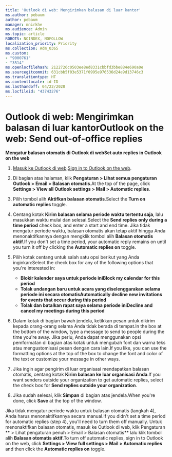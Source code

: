 ```yaml
---
title: 'Outlook di web: Mengirimkan balasan di luar kantor'
ms.author: pebaum
author: pebaum
manager: mnirkhe
ms.audience: Admin
ms.topic: article
ROBOTS: NOINDEX, NOFOLLOW
localization_priority: Priority
ms.collection: Adm_O365
ms.custom:
- "9000761"
- "3514"
ms.openlocfilehash: 2122726c0503ee8ed8331cbbfd3bbe884e690a0e
ms.sourcegitcommit: 631cbb5f03e5371f0995e976536d24e9d13746c3
ms.translationtype: HT
ms.contentlocale: id-ID
ms.lasthandoff: 04/22/2020
ms.locfileid: "43743276"
---
```

# <a name="outlook-on-the-web-send-out-of-office-replies"></a><span data-ttu-id="ff021-102">Outlook di web: Mengirimkan balasan di luar kantor</span><span class="sxs-lookup"><span data-stu-id="ff021-102">Outlook on the web: Send out-of-office replies</span></span>

<span data-ttu-id="ff021-103">**Mengatur balasan otomatis di Outlook di web**</span><span class="sxs-lookup"><span data-stu-id="ff021-103">**Set auto replies in Outlook on the web**</span></span>

1. <span data-ttu-id="ff021-104">[Masuk ke Outlook di web](https://support.office.com/article/how-to-sign-in-to-outlook-on-the-web-763fab4d-0138-4814-b450-37fc286bcb79).</span><span class="sxs-lookup"><span data-stu-id="ff021-104">[Sign in to Outlook on the web](https://support.office.com/article/how-to-sign-in-to-outlook-on-the-web-763fab4d-0138-4814-b450-37fc286bcb79).</span></span>

2. <span data-ttu-id="ff021-105">Di bagian atas halaman, klik **Pengaturan > Lihat semua pengaturan Outlook > Email > Balasan otomatis**.</span><span class="sxs-lookup"><span data-stu-id="ff021-105">At the top of the page, click **Settings > View all Outlook settings > Mail > Automatic replies**.</span></span>

3. <span data-ttu-id="ff021-106">Pilih tombol alih **Aktifkan balasan otomatis**.</span><span class="sxs-lookup"><span data-stu-id="ff021-106">Select the **Turn on automatic replies** toggle.</span></span>

4. <span data-ttu-id="ff021-107">Centang kotak **Kirim balasan selama periode waktu tertentu saja**, lalu masukkan waktu mulai dan selesai.</span><span class="sxs-lookup"><span data-stu-id="ff021-107">Select the **Send replies only during a time period** check box, and enter a start and end time.</span></span> <span data-ttu-id="ff021-108">Jika tidak mengatur periode waktu, balasan otomatis akan tetap aktif hingga Anda menonaktifkannya dengan mengklik tombol alih **Balasan otomatis aktif**.</span><span class="sxs-lookup"><span data-stu-id="ff021-108">If you don't set a time period, your automatic reply remains on until you turn it off by clicking the **Automatic replies on** toggle.</span></span>

5. <span data-ttu-id="ff021-109">Pilih kotak centang untuk salah satu opsi berikut yang Anda inginkan:</span><span class="sxs-lookup"><span data-stu-id="ff021-109">Select the check box for any of the following options that you're interested in:</span></span>
    - <span data-ttu-id="ff021-110">**Blokir kalender saya untuk periode ini**</span><span class="sxs-lookup"><span data-stu-id="ff021-110">**Block my calendar for this period**</span></span>
    - <span data-ttu-id="ff021-111">**Tolak undangan baru untuk acara yang diselenggarakan selama periode ini secara otomatis**</span><span class="sxs-lookup"><span data-stu-id="ff021-111">**Automatically decline new invitations for events that occur during this period**</span></span>
    - <span data-ttu-id="ff021-112">**Tolak dan batalkan rapat saya selama periode ini**</span><span class="sxs-lookup"><span data-stu-id="ff021-112">**Decline and cancel my meetings during this period**</span></span>

6. <span data-ttu-id="ff021-113">Dalam kotak di bagian bawah jendela, ketikkan pesan untuk dikirim kepada orang-orang selama Anda tidak berada di tempat.</span><span class="sxs-lookup"><span data-stu-id="ff021-113">In the box at the bottom of the window, type a message to send to people during the time you're away.</span></span> <span data-ttu-id="ff021-114">Jika perlu, Anda dapat menggunakan opsi pemformatan di bagian atas kotak untuk mengubah font dan warna teks atau mengustomisasi pesan dengan cara lain.</span><span class="sxs-lookup"><span data-stu-id="ff021-114">If you like, you can use the formatting options at the top of the box to change the font and color of the text or customize your message in other ways.</span></span>

7. <span data-ttu-id="ff021-115">Jika ingin agar pengirim di luar organisasi mendapatkan balasan otomatis, centang kotak **Kirim balasan ke luar organisasi Anda**.</span><span class="sxs-lookup"><span data-stu-id="ff021-115">If you want senders outside your organization to get automatic replies, select the check box for **Send replies outside your organization**.</span></span>

8. <span data-ttu-id="ff021-116">Jika sudah selesai, klik **Simpan** di bagian atas jendela.</span><span class="sxs-lookup"><span data-stu-id="ff021-116">When you're done, click **Save** at the top of the window.</span></span>

<span data-ttu-id="ff021-117">Jika tidak mengatur periode waktu untuk balasan otomatis (langkah 4), Anda harus menonaktifkannya secara manual.</span><span class="sxs-lookup"><span data-stu-id="ff021-117">If you didn't set a time period for automatic replies (step 4), you'll need to turn them off manually.</span></span> <span data-ttu-id="ff021-118">Untuk menonaktifkan balasan otomatis, masuk ke Outlook di web, klik Pengaturan \*\* > Lihat pengaturan penuh > Email > Balasan otomatis\*\* lalu klik tombol alih **Balasan otomatis aktif**.</span><span class="sxs-lookup"><span data-stu-id="ff021-118">To turn off automatic replies, sign in to Outlook on the web, click **Settings > View full settings > Mail > Automatic replies** and then click the **Automatic replies on** toggle.</span></span>
